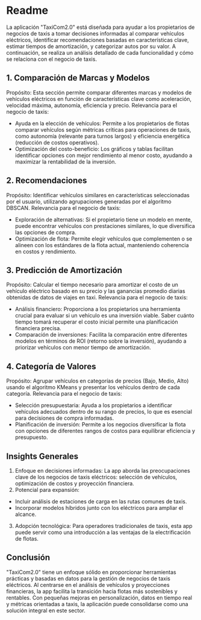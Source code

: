 # Readme 
La aplicación "TaxiCom2.0" está diseñada para ayudar a los propietarios de negocios de taxis a tomar decisiones informadas al comparar vehículos eléctricos, identificar recomendaciones basadas en características clave, estimar tiempos de amortización, y categorizar autos por su valor. A continuación, se realiza un análisis detallado de cada funcionalidad y cómo se relaciona con el negocio de taxis.

## 1. Comparación de Marcas y Modelos
Propósito: Esta sección permite comparar diferentes marcas y modelos de vehículos eléctricos en función de características clave como aceleración, velocidad máxima, autonomía, eficiencia y precio.
Relevancia para el negocio de taxis:
- Ayuda en la elección de vehículos: Permite a los propietarios de flotas comparar vehículos según métricas críticas para operaciones de taxis, como autonomía (relevante para turnos largos) y eficiencia energética (reducción de costos operativos).
- Optimización del costo-beneficio: Los gráficos y tablas facilitan identificar opciones con mejor rendimiento al menor costo, ayudando a maximizar la rentabilidad de la inversión.

## 2. Recomendaciones
Propósito: Identificar vehículos similares en características seleccionadas por el usuario, utilizando agrupaciones generadas por el algoritmo DBSCAN.
Relevancia para el negocio de taxis:
- Exploración de alternativas: Si el propietario tiene un modelo en mente, puede encontrar vehículos con prestaciones similares, lo que diversifica las opciones de compra.
- Optimización de flota: Permite elegir vehículos que complementen o se alineen con los estándares de la flota actual, manteniendo coherencia en costos y rendimiento.

## 3. Predicción de Amortización
Propósito: Calcular el tiempo necesario para amortizar el costo de un vehículo eléctrico basado en su precio y las ganancias promedio diarias obtenidas de datos de viajes en taxi.
Relevancia para el negocio de taxis:
- Análisis financiero: Proporciona a los propietarios una herramienta crucial para evaluar si un vehículo es una inversión viable. Saber cuánto tiempo tomará recuperar el costo inicial permite una planificación financiera precisa.
- Comparación de inversiones: Facilita la comparación entre diferentes modelos en términos de ROI (retorno sobre la inversión), ayudando a priorizar vehículos con menor tiempo de amortización.

## 4. Categoría de Valores
Propósito: Agrupar vehículos en categorías de precios (Bajo, Medio, Alto) usando el algoritmo KMeans y presentar los vehículos dentro de cada categoría.
Relevancia para el negocio de taxis:
- Selección presupuestaria: Ayuda a los propietarios a identificar vehículos adecuados dentro de su rango de precios, lo que es esencial para decisiones de compra informadas.
- Planificación de inversión: Permite a los negocios diversificar la flota con opciones de diferentes rangos de costos para equilibrar eficiencia y presupuesto.

## Insights Generales

1. Enfoque en decisiones informadas: La app aborda las preocupaciones clave de los negocios de taxis eléctricos: selección de vehículos, optimización de costos y proyección financiera.
2. Potencial para expansión:
- Incluir análisis de estaciones de carga en las rutas comunes de taxis.
- Incorporar modelos híbridos junto con los eléctricos para ampliar el alcance.
3. Adopción tecnológica: Para operadores tradicionales de taxis, esta app puede servir como una introducción a las ventajas de la electrificación de flotas.

## Conclusión
"TaxiCom2.0" tiene un enfoque sólido en proporcionar herramientas prácticas y basadas en datos para la gestión de negocios de taxis eléctricos. Al centrarse en el análisis de vehículos y proyecciones financieras, la app facilita la transición hacia flotas más sostenibles y rentables. Con pequeñas mejoras en personalización, datos en tiempo real y métricas orientadas a taxis, la aplicación puede consolidarse como una solución integral en este sector.
